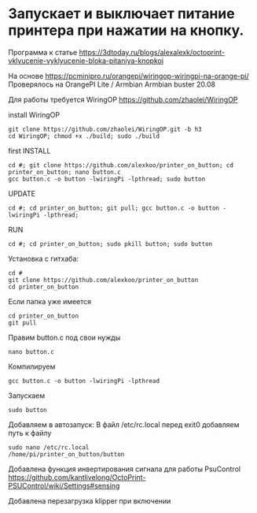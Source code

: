 # Запускает и выключает питание принтера при нажатии на кнопку.

Программа к статье https://3dtoday.ru/blogs/alexalexk/octoprint-vklyucenie-vyklyucenie-bloka-pitaniya-knopkoi

На основе https://pcminipro.ru/orangepi/wiringop-wiringpi-na-orange-pi/
Проверялось на OrangePI Lite / Armbian Armbian buster 20.08

Для работы требуется WiringOP https://github.com/zhaolei/WiringOP


 install WiringOP 
 	
 	git clone https://github.com/zhaolei/WiringOP.git -b h3
	cd WiringOP; chmod +x ./build; sudo ./build	
 first INSTALL

  	cd #; git clone https://github.com/alexkoo/printer_on_button; cd printer_on_button; nano button.c
	gcc button.c -o button -lwiringPi -lpthread; sudo button

 UPDATE 
 
 	cd #; cd printer_on_button; git pull; gcc button.c -o button -lwiringPi -lpthread; 
  RUN
  
 	cd #; cd printer_on_button; sudo pkill button; sudo button
 

Установка с гитхаба:

	cd #
	git clone https://github.com/alexkoo/printer_on_button
	cd printer_on_button
Если папка уже имеется
	
	cd printer_on_button
	git pull
Правим button.c под свои нужды

	nano button.c
Компилируем

	gcc button.c -o button -lwiringPi -lpthread
Запускаем 

	sudo button

Добавляем в автозапуск:
В файл /etc/rc.local перед  exit0  добавляем путь к файлу

	sudo nano /etc/rc.local
	/home/pi/printer_on_button/button

Добавлена функция инвертирования сигнала для работы PsuControl 
https://github.com/kantlivelong/OctoPrint-PSUControl/wiki/Settings#sensing

Добавлена перезагрузка klipper при включении



